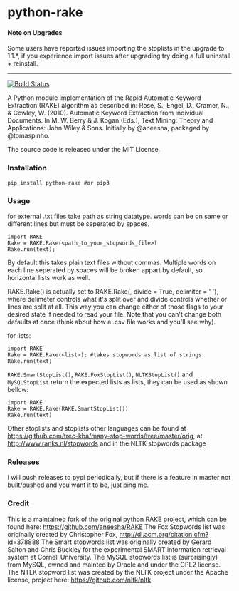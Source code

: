 python-rake
====

#### Note on Upgrades
Some users have reported issues importing the stoplists in the upgrade to 1.1.\*, if you experience import issues after upgrading try doing a full uninstall + reinstall. 

---

[![Build Status](https://travis-ci.org/fabianvf/python-rake.svg?branch=master)](https://travis-ci.org/fabianvf/python-rake)

A Python module implementation of the Rapid Automatic Keyword Extraction (RAKE) algorithm as described in: Rose, S., Engel, D., Cramer, N., & Cowley, W. (2010). Automatic Keyword Extraction from Individual Documents. In M. W. Berry & J. Kogan (Eds.), Text Mining: Theory and Applications: John Wiley & Sons. Initially by @aneesha, packaged by @tomaspinho.

The source code is released under the MIT License.

### Installation ###
    pip install python-rake #or pip3

### Usage ###
for external .txt files
take path as string datatype. words can be on same or different lines but must be seperated by spaces.

    import RAKE
    Rake = RAKE.Rake(<path_to_your_stopwords_file>)
    Rake.run(text);

By default this takes plain text files without commas. Multiple words on each line seperated by spaces will be broken appart by default, so horizontal lists work as well. 

RAKE.Rake(<list>) is actually set to RAKE.Rake(<list>, divide = True, delimiter = ' '), where delimeter controls what it's split over and divide controls whether or lines are split at all. This way you can change either of those flags to your desired state if needed to read your file. Note that you can't change both defaults at once (think about how a .csv file works and you'll see why).

for lists:

    import RAKE
    Rake = RAKE.Rake(<list>); #takes stopwords as list of strings
    Rake.run(text)

`RAKE.SmartStopList()`, `RAKE.FoxStopList()`, `NLTKStopList()` and `MySQLStopList` return the expected lists as lists, they can be used as shown bellow:

    import RAKE
    Rake = RAKE.Rake(RAKE.SmartStopList())
    Rake.run(text)

Other stoplists and stoplists other languages can be found at https://github.com/trec-kba/many-stop-words/tree/master/orig, at http://www.ranks.nl/stopwords and in the NLTK stopwords package
    
### Releases ###
I will push releases to pypi periodically, but if there is a feature in master not built/pushed and you want it to be, just ping me.
 
### Credit ###
This is a maintained fork of the original python RAKE project, which can be found here: https://github.com/aneesha/RAKE
The Fox Stopwords list was originally created by Christopher Fox, http://dl.acm.org/citation.cfm?id=378888
The Smart stopwords list was originally created by Gerard Salton and Chris Buckley for the experimental SMART information retrieval system at Cornell University.
The MySQL stopwords list is (surprisingly) from MySQL, owned and mainted by Oracle and under the GPL2 license.
The NTLK stopword list was created by the NLTK project under the Apache license, project here: https://github.com/nltk/nltk

